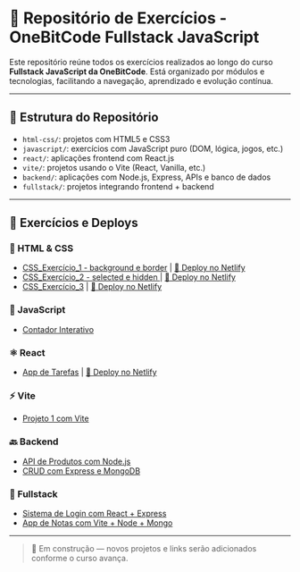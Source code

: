 # 📘 Repositório de Exercícios - OneBitCode Fullstack JavaScript

Este repositório reúne todos os exercícios realizados ao longo do curso **Fullstack JavaScript da OneBitCode**. Está organizado por módulos e tecnologias, facilitando a navegação, aprendizado e evolução contínua.

---

## 📁 Estrutura do Repositório

- `html-css/`: projetos com HTML5 e CSS3
- `javascript/`: exercícios com JavaScript puro (DOM, lógica, jogos, etc.)
- `react/`: aplicações frontend com React.js
- `vite/`: projetos usando o Vite (React, Vanilla, etc.)
- `backend/`: aplicações com Node.js, Express, APIs e banco de dados
- `fullstack/`: projetos integrando frontend + backend

---

## 🧪 Exercícios e Deploys

### 🧱 HTML & CSS
- [CSS_Exercício_1 - background e border](html-css/CSS_Exercício_1) | [🔗 Deploy no Netlify](https://css-exercicio-1.netlify.app/)
- [CSS_Exercício_2 - selected e hidden ](html-css/CSS_Exercício_2) | [🔗 Deploy no Netlify](https://css-exercicio-2.netlify.app/)
- [CSS_Exercício_3](html-css/CSS_Exercício_3) | [🔗 Deploy no Netlify](https://css-exercicio-3.netlify.app/)

### 🔢 JavaScript
- [Contador Interativo](javascript/exercicio01-contador)

### ⚛️ React
- [App de Tarefas](react/app-tarefas) | [🔗 Deploy no Netlify](https://app-tarefas.netlify.app)

### ⚡ Vite
- [Projeto 1 com Vite](vite/vite-projeto01)

### 🔙 Backend
- [API de Produtos com Node.js](backend/api-produtos)
- [CRUD com Express e MongoDB](backend/crud-express-mongo)

### 🔁 Fullstack
- [Sistema de Login com React + Express](fullstack/login-system)
- [App de Notas com Vite + Node + Mongo](fullstack/app-notas)

---

> 🚧 Em construção — novos projetos e links serão adicionados conforme o curso avança.
